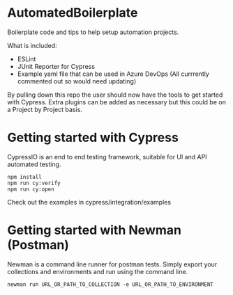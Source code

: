 # AutomatedBoilerplate
Boilerplate code and tips to help setup automation projects.

What is included:
- ESLint 
- JUnit Reporter for Cypress
- Example yaml file that can be used in Azure DevOps (All currrently commented out so would need updating)

By pulling down this repo the user should now have the tools to get started with Cypress. Extra plugins can be added as necessary but this could be on a Project by Project basis.


# Getting started with Cypress
CypressIO is an end to end testing framework, suitable for UI and API automated testing.

```
npm install
npm run cy:verify
npm run cy:open
```
Check out the examples in cypress/integration/examples

# Getting started with Newman (Postman)
Newman is a command line runner for postman tests. 
Simply export your collections and environments and run using the command line.

```
newman run URL_OR_PATH_TO_COLLECTION -e URL_OR_PATH_TO_ENVIRONMENT
```